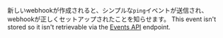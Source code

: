 新しいwebhookが作成されると、シンプルな`ping`イベントが送信され、webhookが正しくセットアップされたことを知らせます。 This event isn't stored so it isn't retrievable via the [Events API](/rest/reference/activity#ping-a-repository-webhook) endpoint.
